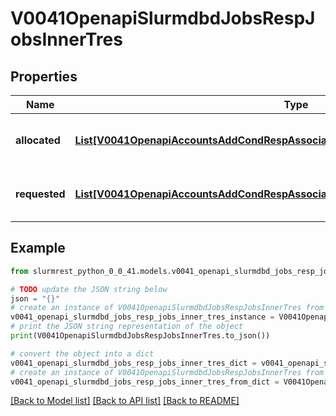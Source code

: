 # V0041OpenapiSlurmdbdJobsRespJobsInnerTres


## Properties

Name | Type | Description | Notes
------------ | ------------- | ------------- | -------------
**allocated** | [**List[V0041OpenapiAccountsAddCondRespAssociationConditionAssociationGrptresInner]**](V0041OpenapiAccountsAddCondRespAssociationConditionAssociationGrptresInner.md) | Trackable resources allocated to the job | [optional] 
**requested** | [**List[V0041OpenapiAccountsAddCondRespAssociationConditionAssociationGrptresInner]**](V0041OpenapiAccountsAddCondRespAssociationConditionAssociationGrptresInner.md) | Trackable resources requested by job | [optional] 

## Example

```python
from slurmrest_python_0_0_41.models.v0041_openapi_slurmdbd_jobs_resp_jobs_inner_tres import V0041OpenapiSlurmdbdJobsRespJobsInnerTres

# TODO update the JSON string below
json = "{}"
# create an instance of V0041OpenapiSlurmdbdJobsRespJobsInnerTres from a JSON string
v0041_openapi_slurmdbd_jobs_resp_jobs_inner_tres_instance = V0041OpenapiSlurmdbdJobsRespJobsInnerTres.from_json(json)
# print the JSON string representation of the object
print(V0041OpenapiSlurmdbdJobsRespJobsInnerTres.to_json())

# convert the object into a dict
v0041_openapi_slurmdbd_jobs_resp_jobs_inner_tres_dict = v0041_openapi_slurmdbd_jobs_resp_jobs_inner_tres_instance.to_dict()
# create an instance of V0041OpenapiSlurmdbdJobsRespJobsInnerTres from a dict
v0041_openapi_slurmdbd_jobs_resp_jobs_inner_tres_from_dict = V0041OpenapiSlurmdbdJobsRespJobsInnerTres.from_dict(v0041_openapi_slurmdbd_jobs_resp_jobs_inner_tres_dict)
```
[[Back to Model list]](../README.md#documentation-for-models) [[Back to API list]](../README.md#documentation-for-api-endpoints) [[Back to README]](../README.md)


